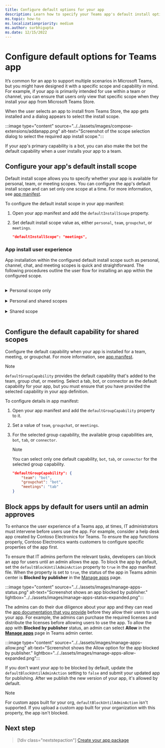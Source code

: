 ```yaml
---
title: Configure default options for your app
description: Learn how to specify your Teams app's default install options, default capability for shared scopes and block apps by default.
ms.topic: how-to
ms.localizationpriority: medium
ms.author: surbhigupta
ms.date: 12/15/2022
---
```

# Configure default options for Teams app

It’s common for an app to support multiple scenarios in Microsoft Teams, but you might have designed it with a specific scope and capability in mind. For example, if your app is primarily intended for use within a team or channel, you can ensure that users only view that specific scope when they install your app from Microsoft Teams Store.

When the user selects an app to install from Teams Store, the app gets installed and a dialog appears to select the install scope.

:::image type="content" source="../../assets/images/compose-extensions/addanapp.png" alt-text="Screenshot of the scope selection dialog to select the required app install scope.":::

If your app's primary capability is a bot, you can also make the bot the default capability when a user installs your app to a team.

## Configure your app's default install scope

Default install scope allows you to specify whether your app is available for personal, team, or meeting scopes. You can configure the app's default install scope and can set only one scope at a time. For more information, see [app manifest](../../resources/schema/manifest-schema.md#defaultinstallscope).

To configure the default install scope in your app manifest:

1. Open your app manifest and add the `defaultInstallScope` property.
2. Set default install scope value as, either `personal`, `team`, `groupchat`, or `meetings`.

    ```json
    "defaultInstallScope": "meetings",
    ```

### App install user experience

App installation within the configured default install scope such as personal, channel, chat, and meeting scopes is quick and straightforward. The following procedures outline the user flow for installing an app within the configured scope.

</br>
<details>
<summary>Personal scope only</summary>

If the app is configured with personal scope only, here's the user flow to add the app:

1. Go to **Apps** and browse and select the app to install.

1. In the app details dialog, select **Add**.

    :::image type="content" source="../../assets/images/compose-extensions/app-add-button.png" alt-text="Screenshot of the app details dialog with the Add option highlighted.":::

    When the app is added, a dialog appears to open the app in personal scope.

1. Select **Open**. The app opens in personal scope.

    :::image type="content" source="../../assets/images/compose-extensions/personal-scope.png" alt-text="Screenshot of the scope selection dialog with the Open option highlighted to open the app in personal scope.":::

</details>
</br>
<details>
<summary>Personal and shared scopes</summary>

If the app is configured with personal and shared scope, here's the user flow to add the app in the required scope:

1. Go to **Apps** and browse and select the app to install.

1. In the app details dialog, select **Add**.

    :::image type="content" source="../../assets/images/compose-extensions/app-add-button.png" alt-text="Screenshot of the app details dialog with the Add option highlighted.":::

     When the app is added, a dialog appears to select the scope.

1. Select **Open** to add in personal scope.

    Alternatively, you can select from the list of suggested scopes or search and select the required shared scope.

    :::image type="content" source="../../assets/images/compose-extensions/personal-other-scope.png" alt-text="Screenshot of the scope selection dialog with Open option and also the search option to select from shared scopes.":::

    The app opens in the respective scope.

    > [!NOTE]
    >
    > * **Recommended** button indicates the scope where the app provides best usage experience.
    > * **View more** option lists the respective channel, chat, and meetings scopes available for the user.

</details>
</br>
<details>
<summary>Shared scope</summary>

If the app is configured with shared scope, here's the user flow to add the app in the required scope:

1. Go to **Apps** and browse and select the app to install.

1. In the app details dialog, select **Add**.

    :::image type="content" source="../../assets/images/compose-extensions/app-add-button.png" alt-text="Screenshot of the app details dialog with the Add option highlighted.":::

    When the app is added, a dialog appears to select the scope.

1. Select from the list of suggested scopes or search and select the required shared scope. The app opens in the respective scope.

    :::image type="content" source="../../assets/images/compose-extensions/other-scope.png" alt-text="Screenshot of the scope selection dialog with the search option to select from the list of shared scopes.":::

</details>
</br>

## Configure the default capability for shared scopes

Configure the default capability when your app is installed for a team, meeting, or groupchat. For more information, see [app manifest](../../resources/schema/manifest-schema.md#defaultgroupcapability).

> [!NOTE]
> `defaultGroupCapability` provides the default capability that's added to the team, group chat, or meeting. Select a tab, bot, or connector as the default capability for your app, but you must ensure that you have provided the selected capability in your app definition.

To configure details in app manifest:

1. Open your app manifest and add the `defaultGroupCapability` property to it.
2. Set a value of `team`, `groupchat`, or `meetings`.
3. For the selected group capability, the available group capabilities are, `bot`, `tab`, or `connector`.

    > [!NOTE]
    > You can select only one default capability, `bot`, `tab`, or `connector` for the selected group capability.

    ```json
    "defaultGroupCapability": {
        "team": "bot",
        "groupchat": "bot",
        "meetings": "tab"
    }
    ```

## Block apps by default for users until an admin approves

To enhance the user experience of a Teams app, at times, IT administrators must intervene before users use the app. For example, consider a help desk app created by Contoso Electronics for Teams. To ensure the app functions properly, Contoso Electronics wants customers to configure specific properties of the app first.

To ensure that IT admins perform the relevant tasks, developers can block an app for users until an admin allows the app. To block the app by default, set the `defaultBlockUntilAdminAction` property to `true` in the app manifest file. When the property is set to `true`, the status of the app in Teams admin center is **Blocked by publisher** in the [Manage apps](https://admin.teams.microsoft.com/policies/manage-apps) page.

:::image type="content" source="../../assets/images/manage-apps-status.png" alt-text="Screenshot shows an app blocked by publisher." lightbox="../../assets/images/manage-apps-status-expanded.png":::

The admins can do their due diligence about your app and they can read the [app documentation that you provide]() before they allow their users to use your app. For example, the admins can purchase the required licenses and distribute the licenses before allowing users to use the app. To allow the app with **Blocked by publisher** status, an admin can select **Allow** in the **[Manage apps](https://admin.teams.microsoft.com/policies/manage-apps)** page in Teams admin center.

:::image type="content" source="../../assets/images/manage-apps-allow.png" alt-text="Screenshot shows the Allow option for the app blocked by publisher." lightbox="../../assets/images/manage-apps-allow-expanded.png":::

If you don't want your app to be blocked by default, update the `defaultBlockUntilAdminAction` setting to `false` and submit your updated app for publishing. After we publish the new version of your app, it's allowed by default.

> [!NOTE]
> For custom apps built for your org, `defaultBlockUntilAdminAction` isn't supported. If you upload a custom app built for your organization with this property, the app isn't blocked.

## Next step

> [!div class="nextstepaction"]
> [Create your app package](~/concepts/build-and-test/apps-package.md)
